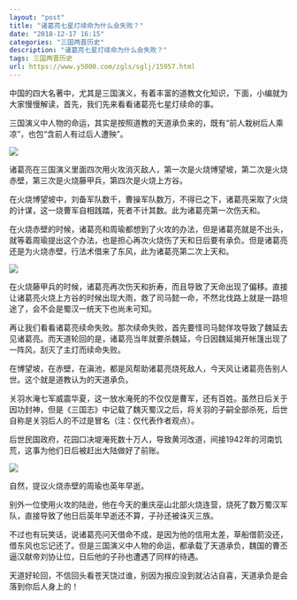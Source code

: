 ```yaml
---
layout: "post"
title: "诸葛亮七星灯续命为什么会失败？"
date: "2018-12-17 16:15"
categories: "三国两晋历史"
description: "诸葛亮七星灯续命为什么会失败？"
tags: 三国两晋历史
url: https://www.y5000.com/zgls/sglj/15957.html
---
```






中国的四大名著中，尤其是三国演义，有着丰富的道教文化知识，下面，小编就为大家慢慢解读，首先，我们先来看看诸葛亮七星灯续命的事。

三国演义中人物的命运，其实是按照道教的天道承负来的，既有“前人栽树后人乘凉”，也包“含前人有过后人遭殃”。

![](https://img.y5000.com/uploads/allimg/170306/09514a527-0.jpg)

诸葛亮在三国演义里面四次用火攻消灭敌人，第一次是火烧博望坡，第二次是火烧赤壁，第三次是火烧藤甲兵，第四次是火烧上方谷。

在火烧博望坡中，刘备军队数千，曹操军队数万，不得已之下，诸葛亮采取了火烧的计谋，这一烧曹军自相践踏，死者不计其数。此为诸葛亮第一次伤天和。

在火烧赤壁的时候，诸葛亮和周瑜都想到了火攻的办法，但是诸葛亮就是不出头，就等着周瑜提出这个办法，也是担心再次火烧伤了天和日后要有承负。但是诸葛亮还是为火烧赤壁，行法术借来了东风，此为诸葛亮第二次上天和。

![](https://img.y5000.com/uploads/allimg/170306/0951492638-1.jpg)

在火烧藤甲兵的时候，诸葛亮再次伤天和折寿，而且导致了天命出现了偏移。直接让诸葛亮火烧上方谷的时候出现大雨，救了司马懿一命，不然北伐路上就是一路坦途了，会不会是蜀汉一统天下也尚未可知。

再让我们看看诸葛亮续命失败。那次续命失败，首先要怪司马懿佯攻导致了魏延去见诸葛亮。而天道轮回的是，诸葛亮当年就要杀魏延，今日因魏延揭开帐篷出现了一阵风，刮灭了主灯而续命失败。

在博望坡，在赤壁，在滇池，都是风帮助诸葛亮烧死敌人，今天风让诸葛亮告别人世。这个就是道教认为的天道承负。

关羽水淹七军威震华夏，这一放水淹死的不仅仅是曹军，还有百姓。虽然日后关于因功封神，但是《三国志》中记载了魏灭蜀汉之后，将关羽的子嗣全部杀死，后世自称是关羽后人的不过是冒名（注：仅代表作者观点）。

后世民国政府，花园口决堤淹死数十万人，导致黄河改道，间接1942年的河南饥荒，这事为他们日后被赶出大陆做好了前账。

![](https://img.y5000.com/uploads/allimg/170306/09514a634-2.jpg)

自然，提议火烧赤壁的周瑜也英年早逝。

别外一位使用火攻的陆逊，他在今天的重庆巫山北部火烧连营，烧死了数万蜀汉军队，直接导致了他日后英年早逝还不算，子孙还被诛灭三族。

不过也有玩笑话，说诸葛亮问天借命不成，是因为他的信用太差，草船借箭没还，借东风也忘记还了。但是三国演义中人物的命运，都承载了天道承负，魏国的曹丕逼汉献帝刘协让位，日后他的子孙也遭遇了同样的待遇。

天道好轮回，不信回头看苍天饶过谁，别因为报应没到就沾沾自喜，天道承负是会落到你后人身上的！

